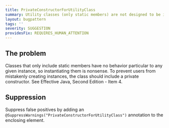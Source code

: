 ```yaml
---
title: PrivateConstructorForUtilityClass
summary: Utility classes (only static members) are not designed to be instantiated and should be made noninstantiable with a default constructor.
layout: bugpattern
tags: ''
severity: SUGGESTION
providesFix: REQUIRES_HUMAN_ATTENTION
---
```


<!--
*** AUTO-GENERATED, DO NOT MODIFY ***
To make changes, edit the @BugPattern annotation or the explanation in docs/bugpattern.
-->

## The problem
Classes that only include static members have no behavior particular to any given instance, so instantiating them is nonsense. To prevent users from mistakenly creating instances, the class should include a private constructor.  See Effective Java, Second Edition - Item 4.

## Suppression
Suppress false positives by adding an `@SuppressWarnings("PrivateConstructorForUtilityClass")` annotation to the enclosing element.
